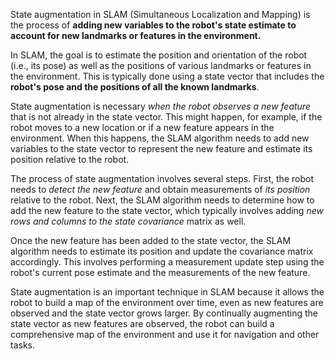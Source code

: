 State augmentation in SLAM (Simultaneous Localization and Mapping) is the process of **adding new variables to the robot's state estimate to account for new landmarks or features in the environment.**

In SLAM, the goal is to estimate the position and orientation of the robot (i.e., its pose) as well as the positions of various landmarks or features in the environment. This is typically done using a state vector that includes the **robot's pose and the positions of all the known landmarks**.

State augmentation is necessary _when the robot observes a new feature_ that is not already in the state vector. This might happen, for example, if the robot moves to a new location or if a new feature appears in the environment. When this happens, the SLAM algorithm needs to add new variables to the state vector to represent the new feature and estimate its position relative to the robot.

The process of state augmentation involves several steps. First, the robot needs to _detect the new feature_ and obtain measurements of _its position_ relative to the robot. Next, the SLAM algorithm needs to determine how to add the new feature to the state vector, which typically involves adding _new rows and columns to the state covariance_ matrix as well.

Once the new feature has been added to the state vector, the SLAM algorithm needs to estimate its position and update the covariance matrix accordingly. This involves performing a measurement update step using the robot's current pose estimate and the measurements of the new feature.

State augmentation is an important technique in SLAM because it allows the robot to build a map of the environment over time, even as new features are observed and the state vector grows larger. By continually augmenting the state vector as new features are observed, the robot can build a comprehensive map of the environment and use it for navigation and other tasks.